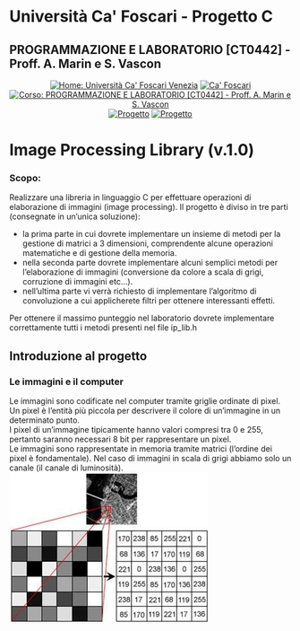 # Università Ca' Foscari - Progetto C

## PROGRAMMAZIONE E LABORATORIO [CT0442] - Proff. A. Marin e S. Vascon

<p align="center">
  <a href="https://www.unive.it/"><img src="https://img.shields.io/badge/UniVe-Sito-red" alt="Home: Università Ca' Foscari Venezia" /></a>
  <a href="https://moodle.unive.it/"><img src="https://img.shields.io/badge/UniVe-Moodle-red" alt="Ca' Foscari" /></a>
  <a href="https://moodle.unive.it/course/view.php?id=2694"><img src="https://img.shields.io/badge/Moodle-Corso-brightgreen" alt="Corso: PROGRAMMAZIONE E LABORATORIO [CT0442] - Proff. A. Marin e S. Vascon" /></a>
  <a href="https://docs.google.com/document/d/1liD_FkU5L6NO-F1iHcYiUlTUN_CsGFXBbt6ayf4jleM/edit"><img src="https://img.shields.io/badge/Moodle-Progetto-green" alt="Progetto" /></a>
  <a href="https://docs.google.com/document/d/1liD_FkU5L6NO-F1iHcYiUlTUN_CsGFXBbt6ayf4jleM/edit"><img src="https://img.shields.io/badge/Moodle-Progetto-green" alt="Progetto" /></a>
</p>

# Image Processing Library (v.1.0)
### Scopo:
Realizzare una libreria in linguaggio C per effettuare operazioni di elaborazione di immagini
(image processing).
Il progetto è diviso in tre parti (consegnate in un’unica soluzione):
<ul>
<li>la prima parte in cui dovrete implementare un insieme di metodi per la gestione di matrici a 3 dimensioni, comprendente alcune operazioni matematiche e di gestione della memoria.</li>
<li>nella seconda parte dovrete implementare alcuni semplici metodi per l’elaborazione di immagini (conversione da colore a scala di grigi, corruzione di immagini etc…).</li>
<li>nell’ultima parte vi verrà richiesto di implementare l’algoritmo di convoluzione a cui applicherete filtri per ottenere interessanti effetti.</li>
</ul>
Per ottenere il massimo punteggio nel laboratorio dovrete implementare correttamente tutti i metodi presenti nel file ip_lib.h
<br>

## Introduzione al progetto
### Le immagini e il computer
Le immagini sono codificate nel computer tramite griglie ordinate di pixel. Un pixel è l’entità più piccola per descrivere il colore di un’immagine in un determinato punto.<br>
I pixel di un’immagine tipicamente hanno valori compresi tra 0 e 255, pertanto saranno necessari 8 bit per rappresentare un pixel.<br>
Le immagini sono rappresentate in memoria tramite matrici (l’ordine dei pixel è fondamentale). Nel caso di immagini in scala di grigi abbiamo solo un canale (il canale di luminosità).
<br>
<img src="Immagini/01.jpg">